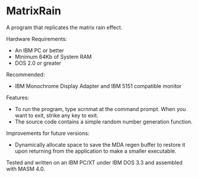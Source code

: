 # MatrixRain

A program that replicates the matrix rain effect.

Hardware Requirements:
- An IBM PC or better
- Minimum 64Kb of System RAM
- DOS 2.0 or greater

Recommended:
- IBM Monochrome Display Adapter and IBM 5151 compatible monitor

Features:
- To run the program, type scrnmat at the command prompt. When you want to exit, strike any key to exit.
- The source code contains a simple random number generation function.

Improvements for future versions:
- Dynamically allocate space to save the MDA regen buffer to restore it upon returning from the application to make a smaller executable.

Tested and written on an IBM PC/XT under IBM DOS 3.3 and assembled with MASM 4.0.
